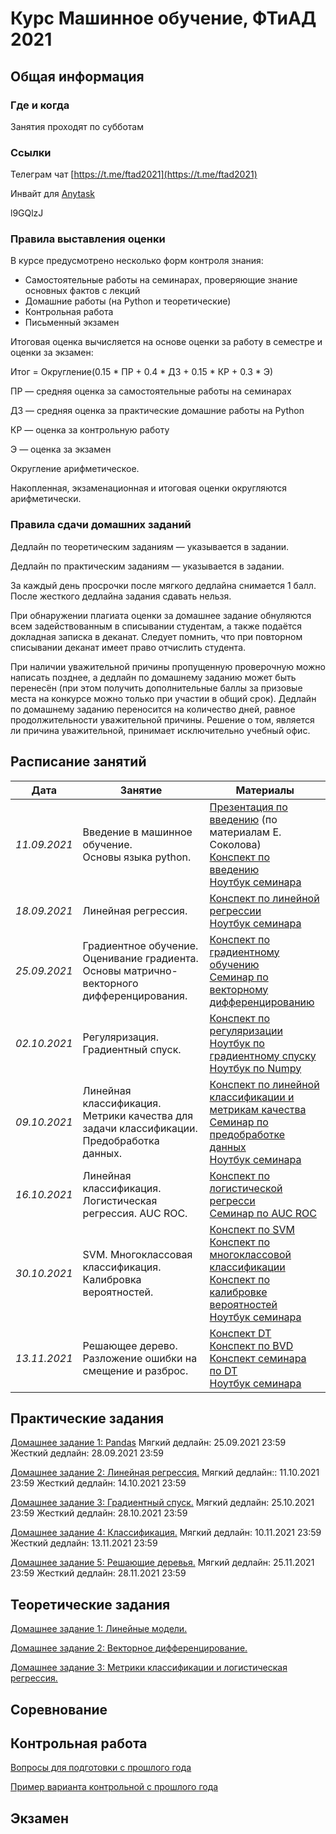 # Курс Машинное обучение, ФТиАД 2021

## Общая информация

### Где и когда
Занятия проходят по субботам

### Ссылки
Телеграм чат [https://t.me/ftad2021](https://t.me/ftad2021)

Инвайт для [Anytask](https://anytask.org)

l9GQlzJ 


### Правила выставления оценки
В курсе предусмотрено несколько форм контроля знания:

- Самостоятельные работы на семинарах, проверяющие знание основных фактов с лекций
- Домашние работы (на Python и теоретические)
- Контрольная работа
- Письменный экзамен

Итоговая оценка вычисляется на основе оценки за работу в семестре и оценки за экзамен:

Итог = Округление(0.15 * ПР + 0.4 * ДЗ + 0.15 * КР + 0.3 * Э)

ПР — средняя оценка за самостоятельные работы на семинарах

ДЗ — средняя оценка за практические домашние работы на Python

КР — оценка за контрольную работу

Э — оценка за экзамен

Округление арифметическое.

Накопленная, экзаменационная и итоговая оценки округляются арифметически.
### Правила сдачи домашних заданий
Дедлайн по теоретическим заданиям — указывается в задании.

Дедлайн по практическим заданиям — указывается в задании. 

За каждый день просрочки после мягкого дедлайна снимается 1 балл. После жесткого дедлайна задания сдавать нельзя.

При обнаружении плагиата оценки за домашнее задание обнуляются всем задействованным в списывании студентам, а также подаётся докладная записка в деканат. Следует помнить, что при повторном списывании деканат имеет право отчислить студента.

При наличии уважительной причины пропущенную проверочную можно написать позднее, а дедлайн по домашнему заданию может быть перенесён (при этом получить дополнительные баллы за призовые места на конкурсе можно только при участии в общий срок). Дедлайн по домашнему заданию переносится на количество дней, равное продолжительности уважительной причины. Решение о том, является ли причина уважительной, принимает исключительно учебный офис.

## Расписание занятий

| Дата  | Занятие | Материалы |
| ------------- | ------------- | ------------- |
| *11.09.2021*  | Введение в машинное обучение.<br> Основы языка python. | [Презентация по введению](https://github.com/ftad/ML2018/blob/master/materials/lesson1/lecture_intro.pdf) (по материалам Е. Соколова)  <br> [Конспект по введению](https://github.com/esokolov/ml-course-hse/blob/master/2021-fall/lecture-notes/lecture01-intro.pdf) <br> [Ноутбук семинара](https://github.com/esokolov/ml-course-hse/blob/master/2021-fall/seminars/sem01-pandas.ipynb)|
| *18.09.2021*  | Линейная регрессия. | [Конспект по линейной регрессии](https://github.com/esokolov/ml-course-hse/blob/master/2021-fall/lecture-notes/lecture02-linregr.pdf)  <br> [Ноутбук семинара](https://github.com/esokolov/ml-course-hse/blob/master/2021-fall/seminars/sem02-sklearn-linregr.ipynb)|
| *25.09.2021*  | Градиентное обучение. Оценивание градиента. Основы матрично-векторного дифференцирования. | [Конспект по градиентному обучению](https://github.com/esokolov/ml-course-hse/blob/master/2021-fall/lecture-notes/lecture03-linregr.pdf) <br> [Семинар по векторному дифференцированию](https://github.com/esokolov/ml-course-hse/blob/master/2021-fall/seminars/sem03-vector-diff.pdf)|
| *02.10.2021*  | Регуляризация. Градиентный спуск.| [Конспект по регуляризации](https://github.com/esokolov/ml-course-hse/blob/master/2021-fall/lecture-notes/lecture04-linregr.pdf) <br> [Ноутбук по градиентному спуску](https://github.com/esokolov/ml-course-hse/blob/master/2021-fall/seminars/sem03-gd.ipynb) [Ноутбук по Numpy](https://github.com/esokolov/ml-course-hse/blob/master/2021-fall/seminars/sem03-numpy.ipynb)|
| *09.10.2021*  |  Линейная классификация. Метрики качества для задачи классификации. Предобработка данных. | [Конспект по линейной классификации и метрикам качества](https://github.com/esokolov/ml-course-hse/blob/master/2020-fall/lecture-notes/lecture04-linclass.pdf) <br> [Семинар по предобработке данных](https://github.com/esokolov/ml-course-hse/blob/master/2020-fall/seminars/sem04-features.pdf) <br> [Ноутбук семинара](https://github.com/esokolov/ml-course-hse/blob/master/2020-fall/seminars/sem04-features.ipynb)|
| *16.10.2021*  |  Линейная классификация. Логистическая регрессия. AUC ROC. | [Конспект по логистической регресси](https://github.com/esokolov/ml-course-hse/blob/master/2020-fall/lecture-notes/lecture05-linclass.pdf) <br> [Семинар по AUC ROC](https://github.com/esokolov/ml-course-hse/blob/master/2021-fall/seminars/sem05-linclass-metrics.pdf)|
| *30.10.2021*  |  SVM. Многоклассовая классификация. Калибровка вероятностей.| [Конспект по SVM](https://github.com/esokolov/ml-course-hse/blob/master/2021-fall/lecture-notes/lecture06-linclass.pdf) <br> [Конспект по многоклассовой классификации](https://github.com/esokolov/ml-course-hse/blob/master/2021-fall/lecture-notes/lecture07-linclass.pdf) <br> [Конспект по калибровке вероятностей](https://github.com/esokolov/ml-course-hse/blob/master/2021-fall/seminars/sem06-probs-quantile.pdf) <br> [Ноутбук семинара](https://github.com/esokolov/ml-course-hse/blob/master/2021-fall/seminars/sem06-calibration.ipynb)|
| *13.11.2021*  | Решающее дерево. Разложение ошибки на смещение и разброс.| [Конспект DT](https://github.com/esokolov/ml-course-hse/blob/master/2021-fall/lecture-notes/lecture08-trees.pdf) <br> [Конспект по BVD](https://github.com/esokolov/ml-course-hse/blob/master/2021-fall/lecture-notes/lecture09-ensembles.pdf) <br> [Конспект семинара по DT](https://github.com/esokolov/ml-course-hse/blob/master/2021-fall/seminars/sem07-trees.pdf) <br> [Ноутбук семинара](https://github.com/esokolov/ml-course-hse/blob/master/2021-fall/seminars/sem07-trees.ipynb)|




## Практические задания
[Домашнее задание 1: Pandas](https://github.com/esokolov/ml-course-hse/blob/master/2021-fall/homeworks-practice/homework_practice_01_pandas.ipynb) Мягкий дедлайн: 25.09.2021 23:59  Жесткий дедлайн: 28.09.2021 23:59

[Домашнее задание 2: Линейная регрессия.](https://github.com/esokolov/ml-course-hse/blob/master/2021-fall/homeworks-practice/homework-practice-02-linregr.ipynb) Мягкий дедлайн:: 11.10.2021 23:59  Жесткий дедлайн: 14.10.2021 23:59

[Домашнее задание 3: Градиентный спуск.](https://github.com/esokolov/ml-course-hse/tree/master/2021-fall/homeworks-practice/homework-practice-03-gd) Мягкий дедлайн: 25.10.2021 23:59 Жесткий дедлайн: 28.10.2021 23:59

[Домашнее задание 4: Классификация.](https://github.com/esokolov/ml-course-hse/blob/master/2021-fall/homeworks-practice/homework-practice-04-classification.ipynb) Мягкий дедлайн: 10.11.2021 23:59 Жесткий дедлайн: 13.11.2021 23:59

[Домашнее задание 5: Решающие деревья.](https://github.com/esokolov/ml-course-hse/blob/master/2021-fall/homeworks-practice/homework-practice-05-trees/homework-practice-05-trees.ipynb) Мягкий дедлайн: 25.11.2021 23:59 Жесткий дедлайн: 28.11.2021 23:59


## Теоретические задания
[Домашнее задание 1: Линейные модели.](https://github.com/esokolov/ml-course-hse/blob/master/2021-fall/homeworks-theory/homework-theory-01-linear-models.pdf)

[Домашнее задание 2: Векторное дифференцирование.](https://github.com/esokolov/ml-course-hse/blob/master/2021-fall/homeworks-theory/homework-theory-02-derivatives.pdf)

[Домашнее задание 3: Метрики классификации и логистическая регрессия.](https://github.com/esokolov/ml-course-hse/blob/master/2021-fall/homeworks-theory/homework-theory-03-class_metrics.pdf)



## Соревнование


## Контрольная работа

[Вопросы для подготовки с прошлого года](https://docs.google.com/document/d/1xELhUsd4w3tPZ4f-nLlXoeWQEag6VGIxbD__vM7IelM/edit)

[Пример варианта контрольной с прошлого года](https://github.com/esokolov/ml-course-hse/blob/master/2020-fall/midterm-fall-2020-example.pdf)

## Экзамен

